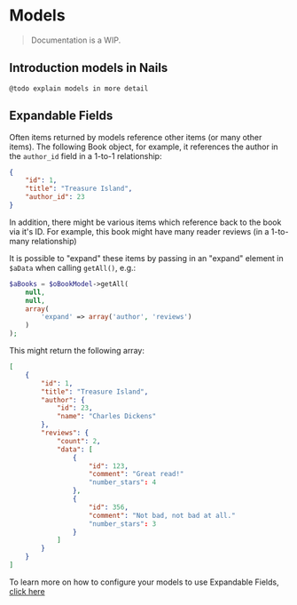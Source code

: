 # Models
> Documentation is a WIP.


## Introduction models in Nails

    @todo explain models in more detail


## Expandable Fields

Often items returned by models reference other items (or many other items). The following Book object, for example, it references the author in the `author_id` field in a 1-to-1 relationship:

```json
{
    "id": 1,
    "title": "Treasure Island",
    "author_id": 23
}
```

In addition, there might be various items which reference back to the book via it's ID. For example, this book might have many reader reviews (in  a 1-to-many relationship)

    
It is possible to "expand" these items by passing in an "expand" element in `$aData` when calling `getAll()`, e.g.:

```php
$aBooks = $oBookModel->getAll(
    null,
    null,
    array(
        'expand' => array('author', 'reviews')
    )
);
```

This might return the following array:

```json
[
    {
        "id": 1,
        "title": "Treasure Island",
        "author": {
            "id": 23,
            "name": "Charles Dickens"
        },
        "reviews": {
            "count": 2,
            "data": [
                {
                    "id": 123,
                    "comment": "Great read!"
                    "number_stars": 4
                },
                {
                    "id": 356,
                    "comment": "Not bad, not bad at all."
                    "number_stars": 3
                }
            ]
        }
    }
]
```

To learn more on how to configure your models to use Expandable Fields, [click here](docs/models/base-expandable-fields.md)
